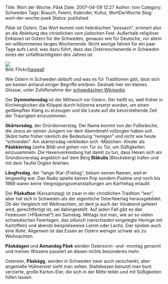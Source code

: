 Title: Wort der Woche: Påsk
Date: 2007-04-09 12:27
Author: tom
Category: Schweden
Tags: Brauch, Feiern, Kalender, Kultur, WortDerWoche
Slug: wort-der-woche-pask
Status: published

*Påsk* ist Ostern. Das Wort kommt vom hebräischen “pessach”, erinnert
also an die Ableitung des christlichen vom jüdischen Fest. Außerhalb
religiöser Enklaven ist Ostern für die Schweden, genauso wie für
Deutsche, vor allem ein willkommenes langes Wochenende. Nicht wenige
fahren für ein paar Tage aufs Land, was dazu führt, dass das
Osterwochenende in Schweden eines der unfallträchtigsten des Jahres ist.

<div class="right">

![](http://www.fiket.de/pic/paskkarring.jpg)  
Bild: Flickr/[hagwall](http://flickr.com/photos/hagwall/)

</div>

Wie Ostern in Schweden abläuft und was es für Traditionen gibt, lässt
sich am besten anhand einiger Begriffe erklären. Deshalb hier ein
kleines Glossar, unter Zuhilfenahme der [schwedischen
Wikipedia](http://sv.wikipedia.org/):

Der **Dymmelonsdag** ist der Mittwoch vor Ostern. Der heißt so, weil
früher in Kirchenglocken die Klöppel durch hölzerne ersetzt wurden, um
einen gedämpften Klang zu erzeugen und die Leute auf die bevorstehende
Zeit der Traurigkeit einzustimmen.

**Skärtorsdag**, der Gründonnerstag. Der Name kommt von der Fußwäsche,
die Jesus an seinen Jüngern vor dem Abendmahl vollzogen haben soll.
*Skära* hatte früher nämlich die Bedeutung “reinigen” und nicht wie
heute “schneiden”. Am skärtorsdag verkleiden sich -Mädchen- Kinder als
**Påskkärring** (siehe Bild) und gehen von Tür zu Tür, um Süßigkeiten
einzusammeln. Die Hexenverkleidung hat damit zu tun, dass Hexen sich am
Gründonnerstag angeblich auf dem Berg **Blåkulla** (Blocksberg) trafen
und mit dem Teufel Orgien feierten.

**Långfredag**, der “lange (Kar-)Freitag”, bekam seinen Namen, weil er
langweilig war. Das Radio spielte keinen Pop sondern Psalme und noch bis
1969 waren keine Vergnügungsveranstaltungen am Karfreitag erlaubt.

Der **Påskafton** (Karsamstag) ist zwar in der christlichen Tradition
“leer”, aber hat sich in Schweden als der eigentliche Osterfeiertag
herausgebildet. Ob der Vergleich mit Weihnachten, an dem ja auch der
Vorabend gefeiert wird, gerechtfertigt ist, sei dahingestellt. Auf jeden
Fall gibt es das Festessen (\*Påskmat\*) am Samstag. Mittags isst man,
wie an so vielen schwedischen Feiertagen, das *sillunch* (verschieden
eingelegte Heringe mit Kartoffeln) und abends beispielsweise Lamm oder
Lachs. Eier spielen auch eine Rolle. Allgemein ist das Essen an Ostern
weniger schwer als zu Weihnachten.

**Påskdagen** und **Annandag Påsk** werden Ostersonn- und -montag
genannt und meines Wissens passiert an diesen nichts besonderes mehr.

Ostereier, **Påskägg**, werden in Schweden zwar auch verschenkt, aber
angemalte Hühnereier sieht man selten. Stattdessen benutzt man bunt
verzierte, große Karton-Eier, die sich in der Mitte teilen und mit
Süßigkeiten füllen lassen.

